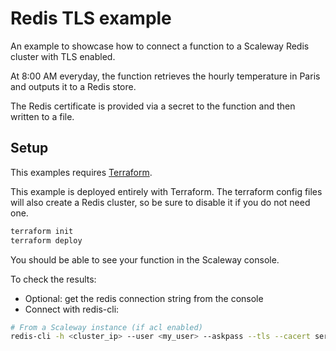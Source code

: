 # Redis TLS example

An example to showcase how to connect a function to a Scaleway Redis cluster with TLS enabled.

At 8:00 AM everyday, the function retrieves the hourly temperature in Paris and outputs it to a Redis store.

The Redis certificate is provided via a secret to the function and then written to a file.

## Setup

This examples requires [Terraform](https://www.scaleway.com/en/docs/tutorials/terraform-quickstart/).

This example is deployed entirely with Terraform. The terraform config files will also create a Redis cluster, so be sure to disable it if you do not need one.

```sh
terraform init
terraform deploy
```

You should be able to see your function in the Scaleway console.

To check the results:

- Optional: get the redis connection string from the console
- Connect with redis-cli:

```sh
# From a Scaleway instance (if acl enabled)
redis-cli -h <cluster_ip> --user <my_user> --askpass --tls --cacert serverless-weather-redis-example.pem
```
